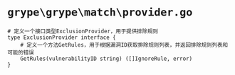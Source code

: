 # `grype\grype\match\provider.go`

```
# 定义一个接口类型ExclusionProvider，用于提供排除规则
type ExclusionProvider interface {
    # 定义一个方法GetRules，用于根据漏洞ID获取排除规则列表，并返回排除规则列表和可能的错误
    GetRules(vulnerabilityID string) ([]IgnoreRule, error)
}
```